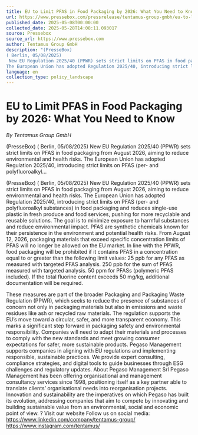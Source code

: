 ```yaml
---
title: EU to Limit PFAS in Food Packaging by 2026: What You Need to Know
url: https://www.pressebox.com/pressrelease/tentamus-group-gmbh/eu-to-limit-pfas-in-food-packaging-by-2026-what-you-need-to-know/boxid/1248234
published_date: 2025-05-08T00:00:00
collected_date: 2025-05-28T14:08:11.093017
source: Pressebox
source_url: https://www.pressebox.com
author: Tentamus Group GmbH
description: "(PresseBox)
( Berlin, 05/08/2025)
 New EU Regulation 2025/40 (PPWR) sets strict limits on PFAS in food packaging from August 2026, aiming to reduce environmental and health risks. 
The European Union has adopted Regulation 2025/40, introducing strict limits on PFAS (per- and polyfluoroalkyl..."
language: en
collection_type: policy_landscape
---
```


# EU to Limit PFAS in Food Packaging by 2026: What You Need to Know

*By Tentamus Group GmbH*

(PresseBox)
( Berlin, 05/08/2025)
 New EU Regulation 2025/40 (PPWR) sets strict limits on PFAS in food packaging from August 2026, aiming to reduce environmental and health risks. 
The European Union has adopted Regulation 2025/40, introducing strict limits on PFAS (per- and polyfluoroalkyl...

(PresseBox)
( Berlin, 05/08/2025)
 New EU Regulation 2025/40 (PPWR) sets strict limits on PFAS in food packaging from August 2026, aiming to reduce environmental and health risks. 
The European Union has adopted Regulation 2025/40, introducing strict limits on PFAS (per- and polyfluoroalkyl substances) in food packaging and reduces single-use plastic in fresh produce and food services, pushing for more recyclable and reusable solutions. The goal is to minimize exposure to harmful substances and reduce environmental impact. 
PFAS are synthetic chemicals known for their persistence in the environment and potential health risks. From August 12, 2026, packaging materials that exceed specific concentration limits of PFAS will no longer be allowed on the EU market. In line with the PPWR, food packaging will be prohibited if it contains PFAS in a concentration equal to or greater than the following limit values: 
 25 ppb for any PFAS as measured with targeted PFAS analysis. 
 250 ppb for the sum of PFAS measured with targeted analysis. 
 50 ppm for PFASs (polymeric PFAS included). If the total fluorine content exceeds 50 mg/kg, additional documentation will be required. 
 
These measures are part of the broader Packaging and Packaging Waste Regulation (PPWR), which seeks to reduce the presence of substances of concern not only in packaging materials but also in emissions and waste residues like ash or recycled raw materials. The regulation supports the EU’s move toward a circular, safer, and more transparent economy. 
This marks a significant step forward in packaging safety and environmental responsibility. Companies will need to adapt their materials and processes to comply with the new standards and meet growing consumer expectations for safer, more sustainable products. 
Pegaso Management supports companies in aligning with EU regulations and implementing responsible, sustainable practices. We provide expert consulting, compliance strategies, and digital tools to guide businesses through ESG challenges and regulatory updates. 
 About Pegaso Management Srl 
Pegaso Management has been offering organisational and management consultancy services since 1998, positioning itself as a key partner able to translate clients’ organisational needs into reorganisation projects. 
Innovation and sustainability are the imperatives on which Pegaso has built its evolution, addressing companies that aim to compete by innovating and building sustainable value from an environmental, social and economic point of view. 
? Visit our website 
 Follow us on social media: 
 https://www.linkedin.com/company/tentamus-group/ 
 https://www.instagram.com/tentamus/